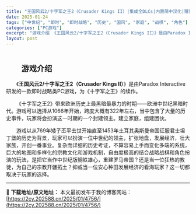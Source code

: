 ```yaml
---
title: "王国风云2/十字军之王2（Crusader Kings II）|集成全DLCs|内置简中汉化|赠官方原声BGM|赠多项修改器|百度网盘/天翼云"
date: 2025-01-24
tags: ["中世纪", "即时", "即时战略", "历史", "国风", "家庭", "战棋", "角色"]
categories: ["PC游戏"]
excerpt: "游戏介绍 《王国风云2/十字军之王2（Crusader Kings II）》是由Paradox Interactive研发的一款即时战略类PC游戏，为《十字军之王》的续作。 《十字军之王2》带来欧洲历史上最黑暗最暴力的时期——欧洲中世纪黑暗时代。游戏可以选择从1066年开始，跨度大概有322年左右，&hellip;"
layout: post
---
```


<div>
<div><img class="details-image aligncenter" draggable="false" src="https://2cy.202588.cn/wp-content/uploads/2025/01/2025012614271431.webp" alt="" /></div>
<div>
<p style="text-align: center;"></p>

<h2 style="white-space: normal; text-indent: 2em; text-align: left;">游戏介绍</h2>
<p style="white-space: normal; text-indent: 2em; text-align: left;"><span style="background-color: #ffffff;">《<strong>王国风云2/十字军之王2（Crusader Kings II）</strong>》</span>是由Paradox Interactive研发的一款即时战略类PC游戏，为《十字军之王》的续作。</p>
<p style="white-space: normal; text-indent: 2em; text-align: left;"><span style="background-color: #ffffff;">《十字军之王2》带来欧洲历史上最黑暗最暴力的时期——欧洲中世纪黑暗时代。游戏可以选择从1066年开始，跨度大概有322年左右，当中包含了大量的历史事件，玩家将会扮演这一时期的一个封建领主。建立家庭，组建团伙。</span></p>
<p style="white-space: normal; text-indent: 2em; text-align: left;"><span style="background-color: #ffffff;">游戏以从769年矮子丕平去世开始直至1453年土耳其奥斯曼帝国征服君士坦丁堡的历史为背景，玩家可以扮演一位中世纪的领主，扩张地盘，发展经济，壮大家族，开创一番事业。复杂而详细的历史考证，不算容易上手而变化多端的系统，巨大的地图和多样化的宗教文化和游戏机制，自由度极高的结合战略战棋和角色扮演的玩法，是把它当作中世纪版钢铁雄心，重建罗马帝国？还是当一位狂热的教徒，为自己的宗教开疆拓土？抑或当一位安心种田发展经济的看海玩家？这一切都取决于玩家的选择。</span></p>

</div>
</div>

---
📖 **下载地址/原文地址：** 本文最初发布于我的博客网站：[https://2cy.202588.cn/2025/01/4756/](https://2cy.202588.cn/2025/01/4756/)
